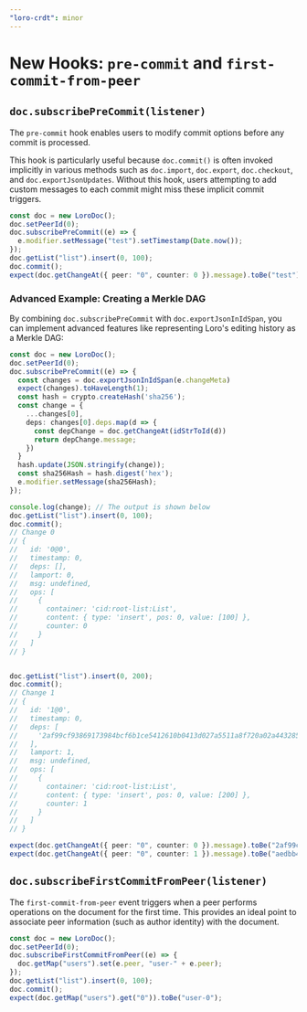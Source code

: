 ```yaml
---
"loro-crdt": minor
---
```


# New Hooks: `pre-commit` and `first-commit-from-peer`

## `doc.subscribePreCommit(listener)`

The `pre-commit` hook enables users to modify commit options before any commit is processed.

This hook is particularly useful because `doc.commit()` is often invoked implicitly in various methods such as `doc.import`, `doc.export`, `doc.checkout`, and `doc.exportJsonUpdates`. Without this hook, users attempting to add custom messages to each commit might miss these implicit commit triggers.

```ts
const doc = new LoroDoc();
doc.setPeerId(0);
doc.subscribePreCommit((e) => {
  e.modifier.setMessage("test").setTimestamp(Date.now());
});
doc.getList("list").insert(0, 100);
doc.commit();
expect(doc.getChangeAt({ peer: "0", counter: 0 }).message).toBe("test");
```

### Advanced Example: Creating a Merkle DAG

By combining `doc.subscribePreCommit` with `doc.exportJsonInIdSpan`, you can implement advanced features like representing Loro's editing history as a Merkle DAG:

```ts
const doc = new LoroDoc();
doc.setPeerId(0);
doc.subscribePreCommit((e) => {
  const changes = doc.exportJsonInIdSpan(e.changeMeta)
  expect(changes).toHaveLength(1);
  const hash = crypto.createHash('sha256');
  const change = {
    ...changes[0],
    deps: changes[0].deps.map(d => {
      const depChange = doc.getChangeAt(idStrToId(d))
      return depChange.message;
    })
  }
  hash.update(JSON.stringify(change));
  const sha256Hash = hash.digest('hex');
  e.modifier.setMessage(sha256Hash);
});

console.log(change); // The output is shown below
doc.getList("list").insert(0, 100);
doc.commit();
// Change 0
// {
//   id: '0@0',
//   timestamp: 0,
//   deps: [],
//   lamport: 0,
//   msg: undefined,
//   ops: [
//     {
//       container: 'cid:root-list:List',
//       content: { type: 'insert', pos: 0, value: [100] },
//       counter: 0
//     }
//   ]
// }


doc.getList("list").insert(0, 200);
doc.commit();
// Change 1
// {
//   id: '1@0',
//   timestamp: 0,
//   deps: [
//     '2af99cf93869173984bcf6b1ce5412610b0413d027a5511a8f720a02a4432853'
//   ],
//   lamport: 1,
//   msg: undefined,
//   ops: [
//     {
//       container: 'cid:root-list:List',
//       content: { type: 'insert', pos: 0, value: [200] },
//       counter: 1
//     }
//   ]
// }

expect(doc.getChangeAt({ peer: "0", counter: 0 }).message).toBe("2af99cf93869173984bcf6b1ce5412610b0413d027a5511a8f720a02a4432853");
expect(doc.getChangeAt({ peer: "0", counter: 1 }).message).toBe("aedbb442c554ecf59090e0e8339df1d8febf647f25cc37c67be0c6e27071d37f");
```

## `doc.subscribeFirstCommitFromPeer(listener)`

The `first-commit-from-peer` event triggers when a peer performs operations on the document for the first time.
This provides an ideal point to associate peer information (such as author identity) with the document.

```ts
const doc = new LoroDoc();
doc.setPeerId(0);
doc.subscribeFirstCommitFromPeer((e) => {
  doc.getMap("users").set(e.peer, "user-" + e.peer);
});
doc.getList("list").insert(0, 100);
doc.commit();
expect(doc.getMap("users").get("0")).toBe("user-0");
```
